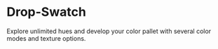 # Drop-Swatch
Explore unlimited hues and develop your color pallet with several color modes and texture options.

